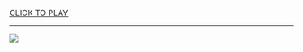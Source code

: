 
<a href="https://premium76.site?title=unblocked_games_76_symbaloo&ref=13M">CLICK TO PLAY</a></h3>
<hr>

<a href="https://premium76.site?title=unblocked_games_76_symbaloo&ref=13M"><img src="https://clearcache.store/games.png"></a>


